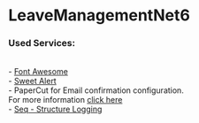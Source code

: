 # LeaveManagementNet6
### Used Services:
<br/>
- <a href="https://fontawesome.com/">Font Awesome</a>
<br/>
- <a href="https://sweetalert2.github.io/">Sweet Alert</a>
<br/>
- PaperCut for Email confirmation configuration.
<br/>
For more information <a href="https://github.com/ChangemakerStudios/Papercut-SMTP">click here</a>
<br/>
- <a href="https://datalust.co/seq">Seq - Structure Logging</a>
